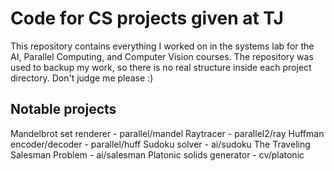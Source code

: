 # Code for CS projects given at TJ
This repository contains everything I worked on in the systems lab for the AI, Parallel Computing, and Computer Vision courses. The repository was used to backup my work, so there is no real structure inside each project directory. Don't judge me please :)
## Notable projects
Mandelbrot set renderer - parallel/mandel
Raytracer - parallel2/ray
Huffman encoder/decoder - parallel/huff
Sudoku solver - ai/sudoku
The Traveling Salesman Problem - ai/salesman
Platonic solids generator - cv/platonic
